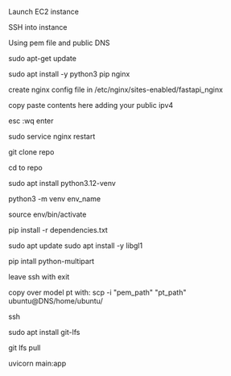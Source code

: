 Launch EC2 instance

SSH into instance 

Using pem file and public DNS

sudo apt-get update

sudo apt install -y python3 pip nginx

create nginx config file in /etc/nginx/sites-enabled/fastapi_nginx

copy paste contents here adding your public ipv4

esc :wq enter

sudo service nginx restart

git clone repo

cd to repo 

sudo apt install python3.12-venv

python3 -m venv env_name

source env/bin/activate

pip install -r dependencies.txt

sudo apt update
sudo apt install -y libgl1

pip intall python-multipart

leave ssh with exit

copy over model pt with:
   scp -i "pem_path" "pt_path" ubuntu@DNS/home/ubuntu/

ssh

sudo apt install git-lfs

git lfs pull

uvicorn main:app



